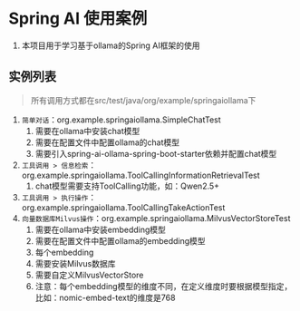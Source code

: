 # Spring AI 使用案例
1. 本项目用于学习基于ollama的Spring AI框架的使用

## 实例列表
> 所有调用方式都在src/test/java/org/example/springaiollama下
1. `简单对话`：org.example.springaiollama.SimpleChatTest
   1. 需要在ollama中安装chat模型
   2. 需要在配置文件中配置ollama的chat模型
   2. 需要引入spring-ai-ollama-spring-boot-starter依赖并配置chat模型
2. `工具调用 > 信息检索`：org.example.springaiollama.ToolCallingInformationRetrievalTest
   1. chat模型需要支持ToolCalling功能，如：Qwen2.5+
3. `工具调用 > 执行操作`：org.example.springaiollama.ToolCallingTakeActionTest
4. `向量数据库Milvus操作`：org.example.springaiollama.MilvusVectorStoreTest
   1. 需要在ollama中安装embedding模型
   2. 需要在配置文件中配置ollama的embedding模型
   3. 每个embedding
   4. 需要安装Milvus数据库
   5. 需要自定义MilvusVectorStore
   6. 注意：每个embedding模型的维度不同，在定义维度时要根据模型指定，比如：nomic-embed-text的维度是768